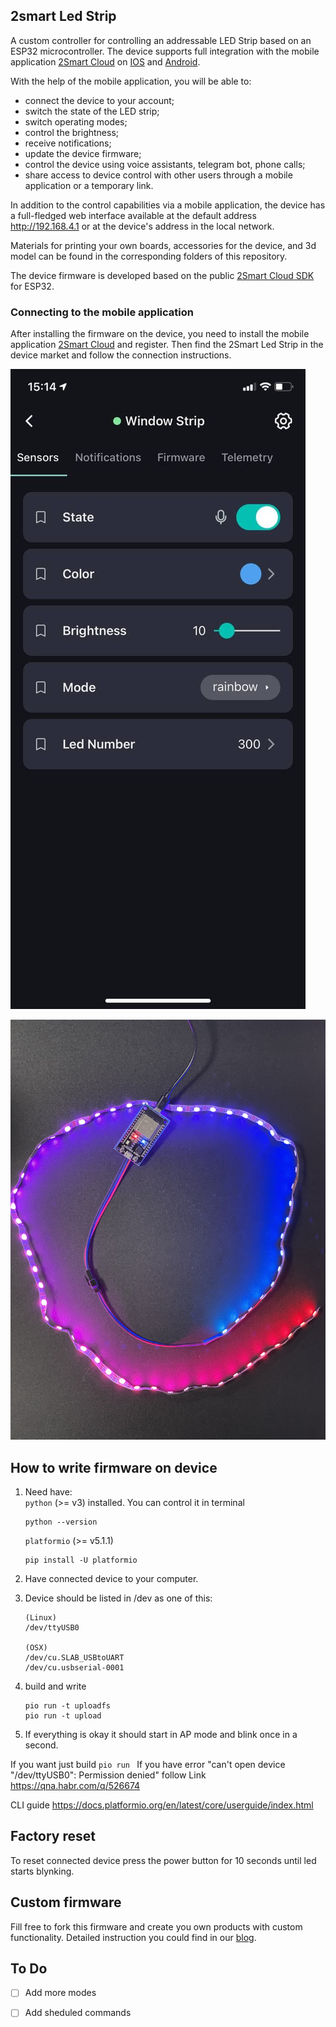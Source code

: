 ## 2smart Led Strip

A custom controller for controlling an addressable LED Strip based on an ESP32 microcontroller. The device supports full integration with the mobile application [2Smart Cloud](https://2smart.com) on [IOS](https://apps.apple.com/ru/app/2smart-cloud/id1539188825) and [Android](https://play.google.com/store/apps/details?id=com.smart.microcloud.app&hl=ru&gl=US). 


With the help of the mobile application, you will be able to:
- connect the device to your account;
- switch the state of the LED strip;
- switch operating modes;
- control the brightness;
- receive notifications;
- update the device firmware;
- control the device using voice assistants, telegram bot, phone calls;
- share access to device control with other users through a mobile application or a temporary link.


In addition to the control capabilities via a mobile application, the device has a full-fledged web interface available at the default address http://192.168.4.1 or at the device's address in the local network.

Materials for printing your own boards, accessories for the device, and 3d model can be found in the corresponding folders of this repository. 

The device firmware is developed based on the public [2Smart Cloud SDK](https://github.com/2SmartCloud/2smart-cloud-cpp-sdk) for ESP32.


### Connecting to the mobile application
After installing the firmware on the device, you need to install the mobile application [2Smart Cloud](https://2smart.com) and register. Then find the 2Smart Led Strip in the device market and follow the connection instructions. 

![image](screen_ledsrtip.jpg)

![image](LedStrip_3.JPG)


## How to write firmware on device 

1. Need have:  
     `python` (>= v3) installed. You can control it in terminal      
    ```
    python --version
    ```    

    `platformio` (>= v5.1.1)
    ```
    pip install -U platformio
    ```    

2. Have connected device to your computer.

3. Device should be listed in /dev as one of this:

    ```
    (Linux)
    /dev/ttyUSB0

    (OSX)
    /dev/cu.SLAB_USBtoUART
    /dev/cu.usbserial-0001
    ```

4. build and write

    ```
    pio run -t uploadfs
    pio run -t upload
    ```

5. If everything is okay it should start in AP mode and blink once in a second.

If you want just build 
    ```
    pio run 
    ```
If you have error "can't open device "/dev/ttyUSB0": Permission denied" follow Link https://qna.habr.com/q/526674

CLI guide https://docs.platformio.org/en/latest/core/userguide/index.html

## Factory reset
To reset connected device press the power button for 10 seconds until led starts blynking. 

## Custom firmware

Fill free to fork this firmware and create you own products with custom functionality.
Detailed instruction you could find in our [blog](https://2smart.com/blog/tpost/ebvsii6y21-how-to-write-firmware-for-an-iot-device).


## To Do
* [ ] Add more modes
* [ ] Add sheduled commands


